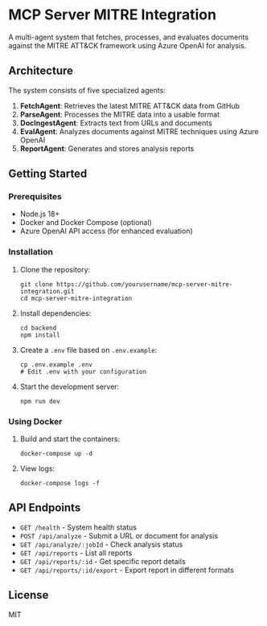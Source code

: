 # MCP Server MITRE Integration

A multi-agent system that fetches, processes, and evaluates documents against the MITRE ATT&CK framework using Azure OpenAI for analysis.

## Architecture

The system consists of five specialized agents:

1. **FetchAgent**: Retrieves the latest MITRE ATT&CK data from GitHub
2. **ParseAgent**: Processes the MITRE data into a usable format
3. **DocIngestAgent**: Extracts text from URLs and documents
4. **EvalAgent**: Analyzes documents against MITRE techniques using Azure OpenAI
5. **ReportAgent**: Generates and stores analysis reports

## Getting Started

### Prerequisites

- Node.js 18+
- Docker and Docker Compose (optional)
- Azure OpenAI API access (for enhanced evaluation)

### Installation

1. Clone the repository:
   ```
   git clone https://github.com/yourusername/mcp-server-mitre-integration.git
   cd mcp-server-mitre-integration
   ```

2. Install dependencies:
   ```
   cd backend
   npm install
   ```

3. Create a `.env` file based on `.env.example`:
   ```
   cp .env.example .env
   # Edit .env with your configuration
   ```

4. Start the development server:
   ```
   npm run dev
   ```

### Using Docker

1. Build and start the containers:
   ```
   docker-compose up -d
   ```

2. View logs:
   ```
   docker-compose logs -f
   ```

## API Endpoints

- `GET /health` - System health status
- `POST /api/analyze` - Submit a URL or document for analysis
- `GET /api/analyze/:jobId` - Check analysis status
- `GET /api/reports` - List all reports
- `GET /api/reports/:id` - Get specific report details
- `GET /api/reports/:id/export` - Export report in different formats

## License

MIT
